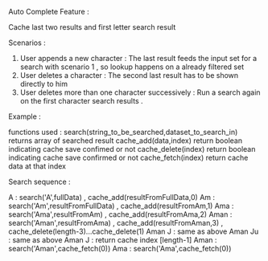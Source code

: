 Auto Complete Feature :

Cache last two results and first letter search result

Scenarios :

1) User appends a new character : The last result feeds the input set for a search with scenario 1 , so lookup happens on a already filtered set
2) User deletes a character : The second last result has to be shown directly to him
3) User deletes more than one character successively : Run a search again on the first character search results .

Example :

functions used :
	search(string_to_be_searched,dataset_to_search_in) returns array of searched result
	cache_add(data,index) return boolean indicating cache save confimed or not
	cache_delete(index) return boolean indicating cache save confirmed or not
	cache_fetch(index) return cache data at that index


Search sequence :

A       : search('A',fullData) , cache_add(resultFromFullData,0)
Am      : search('Am',resultFromFullData) , cache_add(resultFromAm,1)
Ama     : search('Ama',resultFromAm) , cache_add(resultFromAma,2)
Aman    : search('Aman',resultFromAma) , cache_add(resultFromAman,3) , cache_delete(length-3)...cache_delete(1)
Aman J  : same as above
Aman Ju : same as above
Aman J  : return cache index [length-1]
Aman    : search('Aman',cache_fetch(0))
Ama     : search('Ama',cache_fetch(0))